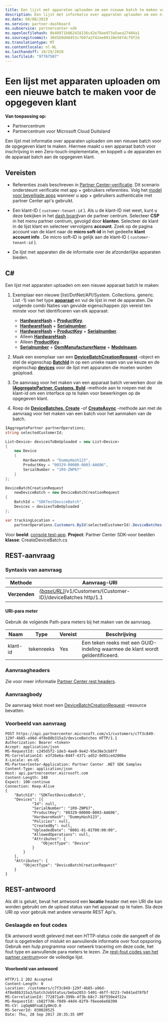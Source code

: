 ```yaml
---
title: Een lijst met apparaten uploaden om een nieuwe batch te maken voor de opgegeven klant
description: Een lijst met informatie over apparaten uploaden om een nieuwe batch voor de opgegeven klant te maken. Hiermee maakt u een apparaat batch voor inschrijving in een Zero-touch-implementatie, en koppelt u de apparaten en de apparaat batch aan de opgegeven klant.
ms.date: 08/08/2019
ms.service: partner-dashboard
ms.subservice: partnercenter-sdk
ms.openlocfilehash: 0b48971b862418136c42e78ae973a5aea27404a1
ms.sourcegitcommit: 30d1b9d48453c7697a2f42ee09138e507dcf9f2d
ms.translationtype: MT
ms.contentlocale: nl-NL
ms.lasthandoff: 10/19/2020
ms.locfileid: "97767507"
---
```

# <a name="upload-a-list-of-devices-to-create-a-new-batch-for-the-specified-customer"></a>Een lijst met apparaten uploaden om een nieuwe batch te maken voor de opgegeven klant

**Van toepassing op:**

- Partnercentrum
- Partnercentrum voor Microsoft Cloud Duitsland

Een lijst met informatie over apparaten uploaden om een nieuwe batch voor de opgegeven klant te maken. Hiermee maakt u een apparaat batch voor inschrijving in een Zero-touch-implementatie, en koppelt u de apparaten en de apparaat batch aan de opgegeven klant.

## <a name="prerequisites"></a>Vereisten

- Referenties zoals beschreven in [Partner Center-verificatie](partner-center-authentication.md). Dit scenario ondersteunt verificatie met app + gebruikers referenties. Volg het [model voor beveiligde apps](enable-secure-app-model.md) wanneer u app + gebruikers authenticatie met partner Center api's gebruikt.

- Een klant-ID ( `customer-tenant-id` ). Als u de klant-ID niet weet, kunt u deze bekijken in het [dash board](https://partner.microsoft.com/dashboard)van de partner centrum. Selecteer **CSP** in het menu partner centrum, gevolgd door **klanten**. Selecteer de klant in de lijst klant en selecteer vervolgens **account**. Zoek op de pagina account van de klant naar de **micro soft-id** in het gedeelte **klant account info** . De micro soft-ID is gelijk aan de klant-ID ( `customer-tenant-id` ).

- De lijst met apparaten die de informatie over de afzonderlijke apparaten bieden.

## <a name="c"></a>C\#

Een lijst met apparaten uploaden om een nieuwe apparaat batch te maken:

1. Exemplaar een nieuwe [list/DotNet/API/System. Collections. generic. List -1) van het type [**apparaat**](/dotnet/api/microsoft.store.partnercenter.models.devicesdeployment.device) en vul de lijst in met de apparaten. De volgende combi Naties van gevulde eigenschappen zijn vereist ten minste voor het identificeren van elk apparaat:

   - [**HardwareHash**](/dotnet/api/microsoft.store.partnercenter.models.devicesdeployment.device.hardwarehash)  +  [**ProductKey**](/dotnet/api/microsoft.store.partnercenter.models.devicesdeployment.device.productkey).
   - [**HardwareHash**](/dotnet/api/microsoft.store.partnercenter.models.devicesdeployment.device.hardwarehash)  +  [**Serialnumber**](/dotnet/api/microsoft.store.partnercenter.models.devicesdeployment.device.serialnumber).
   - [**HardwareHash**](/dotnet/api/microsoft.store.partnercenter.models.devicesdeployment.device.hardwarehash)  +  [**ProductKey**](/dotnet/api/microsoft.store.partnercenter.models.devicesdeployment.device.productkey)  +  [**Serialnumber**](/dotnet/api/microsoft.store.partnercenter.models.devicesdeployment.device.serialnumber).
   - Alleen [**HardwareHash**](/dotnet/api/microsoft.store.partnercenter.models.devicesdeployment.device.hardwarehash) .
   - Alleen [**ProductKey**](/dotnet/api/microsoft.store.partnercenter.models.devicesdeployment.device.productkey) .
   - [**Serialnumber**](/dotnet/api/microsoft.store.partnercenter.models.devicesdeployment.device.serialnumber)  +  [**OemManufacturerName**](/dotnet/api/microsoft.store.partnercenter.models.devicesdeployment.device.oemmanufacturername)  +  [**Modelnaam**](/dotnet/api/microsoft.store.partnercenter.models.devicesdeployment.device.modelname).

2. Maak een exemplaar van een [**DeviceBatchCreationRequest**](/dotnet/api/microsoft.store.partnercenter.models.devicesdeployment.devicebatchcreationrequest) -object en stel de eigenschap [**BatchId**](/dotnet/api/microsoft.store.partnercenter.models.devicesdeployment.devicebatchcreationrequest.batchid) in op een unieke naam van uw keuze en de eigenschap [**devices**](/dotnet/api/microsoft.store.partnercenter.models.devicesdeployment.devicebatchcreationrequest.devices) voor de lijst met apparaten die moeten worden geüpload.

3. De aanvraag voor het maken van een apparaat batch verwerken door de [**IAggregatePartner. Customs. ById**](/dotnet/api/microsoft.store.partnercenter.customers.icustomercollection.byid) -methode aan te roepen met de klant-id om een interface op te halen voor bewerkingen op de opgegeven klant.

4. Roep de [**DeviceBatches. Create**](/dotnet/api/microsoft.store.partnercenter.devicesdeployment.idevicesbatchcollection) -of [**CreateAsync**](/dotnet/api/microsoft.store.partnercenter.devicesdeployment.idevicesbatchcollection) -methode aan met de aanvraag voor het maken van een batch voor het aanmaken van de batch.

```csharp
IAggregatePartner partnerOperations;
string selectedCustomerId;

List<Device> devicesToBeUploaded = new List<Device>
{
    new Device
    {
        HardwareHash = "DummyHash123",
        ProductKey = "00329-00000-0003-AA606",
        SerialNumber = "1R9-ZNP67"
    }
};

DeviceBatchCreationRequest
    newDeviceBatch = new DeviceBatchCreationRequest
{
    BatchId = "SDKTestDeviceBatch",
    Devices = devicesToBeUploaded
};

var trackingLocation =
    partnerOperations.Customers.ById(selectedCustomerId).DeviceBatches.Create(newDeviceBatch);
```

Voor **beeld**: [console test-app](console-test-app.md). **Project**: Partner Center SDK-voor beelden **klasse**: CreateDeviceBatch.cs

## <a name="rest-request"></a>REST-aanvraag

### <a name="request-syntax"></a>Syntaxis van aanvraag

| Methode   | Aanvraag-URI                                                                                   |
|----------|-----------------------------------------------------------------------------------------------|
| **Verzenden** | [*{baseURL}*](partner-center-rest-urls.md)/v1/Customers/{Customer-ID}/deviceBatches http/1.1 |

#### <a name="uri-parameter"></a>URI-para meter

Gebruik de volgende Path-para meters bij het maken van de aanvraag.

| Naam        | Type   | Vereist | Beschrijving                                           |
|-------------|--------|----------|-------------------------------------------------------|
| klant-id | tekenreeks | Yes      | Een teken reeks met een GUID-indeling waarmee de klant wordt geïdentificeerd. |

### <a name="request-headers"></a>Aanvraagheaders

Zie voor meer informatie [Partner Center rest headers](headers.md).

### <a name="request-body"></a>Aanvraagbody

De aanvraag tekst moet een [DeviceBatchCreationRequest](device-deployment-resources.md#devicebatchcreationrequest) -resource bevatten.

### <a name="request-example"></a>Voorbeeld van aanvraag

```http
POST https://api.partnercenter.microsoft.com/v1/customers/c7f3c849-129f-4b85-a96d-4f8e88b315a3/deviceBatches HTTP/1.1
Authorization: Bearer <token>
Accept: application/json
MS-RequestId: c245d5f2-1de3-4ae0-9e42-95e38e3cb8ff
MS-CorrelationId: e3f26e6a-044f-4371-ad52-0d91ce4200be
X-Locale: en-US
MS-PartnerCenter-Application: Partner Center .NET SDK Samples
Content-Type: application/json
Host: api.partnercenter.microsoft.com
Content-Length: 340
Expect: 100-continue
Connection: Keep-Alive
{
    "BatchId": "SDKTestDeviceBatch",
    "Devices": [{
            "Id": null,
            "SerialNumber": "1R9-ZNP67",
            "ProductKey": "00329-00000-0003-AA606",
            "HardwareHash": "DummyHash123",
            "Policies": null,
            "CreatedBy": null,
            "UploadedDate": "0001-01-01T00:00:00",
            "AllowedOperations": null,
            "Attributes": {
                "ObjectType": "Device"
            }
        }
    ],
    "Attributes": {
        "ObjectType": "DeviceBatchCreationRequest"
    }
}
```

## <a name="rest-response"></a>REST-antwoord

Als dit is gelukt, bevat het antwoord een **locatie** header met een URI die kan worden gebruikt om de upload status van het apparaat op te halen. Sla deze URI op voor gebruik met andere verwante REST Api's.

### <a name="response-success-and-error-codes"></a>Geslaagde en fout codes

Elk antwoord wordt geleverd met een HTTP-status code die aangeeft of de fout is opgetreden of mislukt en aanvullende informatie over fout opsporing. Gebruik een hulp programma voor netwerk tracering om deze code, het fout type en aanvullende para meters te lezen. Zie [rest-fout codes van het partner centrum](error-codes.md)voor de volledige lijst.

#### <a name="response-example"></a>Voorbeeld van antwoord

```http
HTTP/1.1 202 Accepted
Content-Length: 0
Location: /customers/c7f3c849-129f-4b85-a96d-4f8e88b315a3/batchJobStatus/beba2053-5401-46ff-9223-7e841ed78fbf
MS-CorrelationId: 772871a9-399b-4f3b-b8c7-38f550e4f22a
MS-RequestId: cb82f7d6-f0d9-44d4-82f9-f6eee6e68390
MS-CV: iqOqN0FnaE2y0HcD.0
MS-ServerId: 030020525
Date: Thu, 28 Sep 2017 20:35:35 GMT
```
